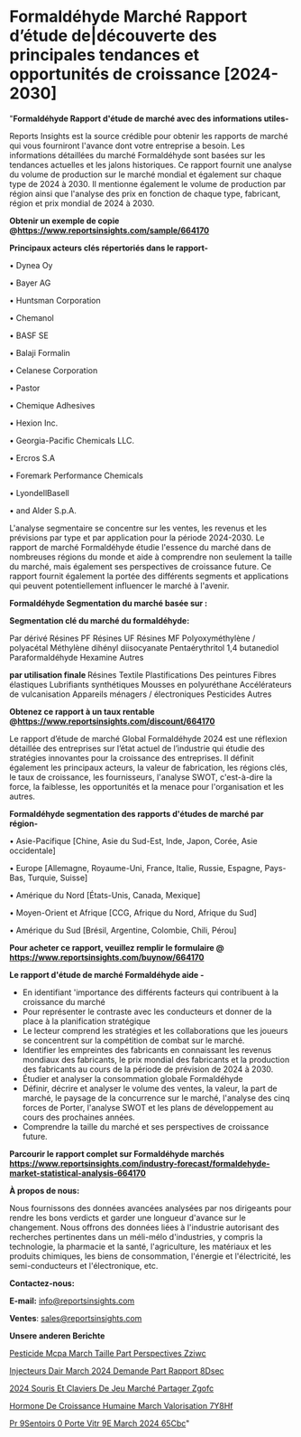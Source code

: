 # Formaldéhyde Marché Rapport d’étude de|découverte des principales tendances et opportunités de croissance [2024-2030]

"<strong>Formaldéhyde Rapport d'étude de marché avec des informations utiles-</strong>

Reports Insights est la source crédible pour obtenir les rapports de marché qui vous fourniront l'avance dont votre entreprise a besoin. Les informations détaillées du marché Formaldéhyde sont basées sur les tendances actuelles et les jalons historiques. Ce rapport fournit une analyse du volume de production sur le marché mondial et également sur chaque type de 2024 à 2030. Il mentionne également le volume de production par région ainsi que l'analyse des prix en fonction de chaque type, fabricant, région et prix mondial de 2024 à 2030.

<strong><b>Obtenir un exemple de copie @</b></strong><a href=https://www.reportsinsights.com/sample/664170><strong><b>https://www.reportsinsights.com/sample/664170</b></strong></a>

<b>Principaux acteurs clés répertoriés dans le rapport-</b>

<b> </b>• Dynea Oy

• Bayer AG

• Huntsman Corporation

• Chemanol

• BASF SE

• Balaji Formalin

• Celanese Corporation

• Pastor

• Chemique Adhesives

• Hexion Inc.

• Georgia-Pacific Chemicals LLC.

• Ercros S.A

• Foremark Performance Chemicals

• LyondellBasell

• and Alder S.p.A.

L'analyse segmentaire se concentre sur les ventes, les revenus et les prévisions par type et par application pour la période 2024-2030. Le rapport de marché Formaldéhyde étudie l'essence du marché dans de nombreuses régions du monde et aide à comprendre non seulement la taille du marché, mais également ses perspectives de croissance future. Ce rapport fournit également la portée des différents segments et applications qui peuvent potentiellement influencer le marché à l'avenir.

<strong>Formaldéhyde Segmentation du marché basée sur :</strong>

<strong> Segmentation clé du marché du formaldéhyde: </strong>

Par dérivé
Résines PF
Résines UF
Résines MF
Polyoxyméthylène / polyacétal
Méthylène dihényl diisocyanate
Pentaérythritol
1,4 butanediol
Paraformaldéhyde
Hexamine
Autres

<strong> par utilisation finale </strong>
Résines
Textile
Plastifications
Des peintures
Fibres élastiques
Lubrifiants synthétiques
Mousses en polyuréthane
Accélérateurs de vulcanisation
Appareils ménagers / électroniques
Pesticides
Autres

<strong><b>Obtenez ce rapport à un taux rentable @</b></strong><a href=https://www.reportsinsights.com/discount/664170><strong><b>https://www.reportsinsights.com/discount/664170</b></strong></a>

Le rapport d’étude de marché Global Formaldéhyde 2024 est une réflexion détaillée des entreprises sur l’état actuel de l’industrie qui étudie des stratégies innovantes pour la croissance des entreprises. Il définit également les principaux acteurs, la valeur de fabrication, les régions clés, le taux de croissance, les fournisseurs, l'analyse SWOT, c'est-à-dire la force, la faiblesse, les opportunités et la menace pour l'organisation et les autres.

<strong>Formaldéhyde segmentation des rapports d'études de marché par région-</strong>

• Asie-Pacifique [Chine, Asie du Sud-Est, Inde, Japon, Corée, Asie occidentale]

• Europe [Allemagne, Royaume-Uni, France, Italie, Russie, Espagne, Pays-Bas, Turquie, Suisse]

• Amérique du Nord [États-Unis, Canada, Mexique]

• Moyen-Orient et Afrique [CCG, Afrique du Nord, Afrique du Sud]

• Amérique du Sud [Brésil, Argentine, Colombie, Chili, Pérou]

<strong>Pour acheter ce rapport, veuillez remplir le formulaire @   <a href=https://www.reportsinsights.com/buynow/664170>https://www.reportsinsights.com/buynow/664170</a></strong>

<strong>Le rapport d'étude de marché Formaldéhyde aide -</strong>
<ul>
  <li>En identifiant 'importance des différents facteurs qui contribuent à la croissance du marché</li>
  <li>Pour représenter le contraste avec les conducteurs et donner de la place à la planification stratégique</li>
  <li>Le lecteur comprend les stratégies et les collaborations que les joueurs se concentrent sur la compétition de combat sur le marché.</li>
  <li>Identifier les empreintes des fabricants en connaissant les revenus mondiaux des fabricants, le prix mondial des fabricants et la production des fabricants au cours de la période de prévision de 2024 à 2030.</li>
  <li>Étudier et analyser la consommation globale Formaldéhyde</li>
  <li>Définir, décrire et analyser le volume des ventes, la valeur, la part de marché, le paysage de la concurrence sur le marché, l'analyse des cinq forces de Porter, l'analyse SWOT et les plans de développement au cours des prochaines années.</li>
  <li>Comprendre la taille du marché et ses perspectives de croissance future.</li>
</ul>

<strong>Parcourir le rapport complet sur Formaldéhyde marchés <a href=https://www.reportsinsights.com/industry-forecast/formaldehyde-market-statistical-analysis-664170>https://www.reportsinsights.com/industry-forecast/formaldehyde-market-statistical-analysis-664170</a></strong>

<strong>À propos de nous:</strong>

Nous fournissons des données avancées analysées par nos dirigeants pour rendre les bons verdicts et garder une longueur d'avance sur le changement. Nous offrons des données liées à l'industrie autorisant des recherches pertinentes dans un méli-mélo d'industries, y compris la technologie, la pharmacie et la santé, l'agriculture, les matériaux et les produits chimiques, les biens de consommation, l'énergie et l'électricité, les semi-conducteurs et l'électronique, etc.

<strong>Contactez-nous:</strong>

<strong>E-mail:</strong> <a href=mailto:info@reportsinsights.com>info@reportsinsights.com</a>

<strong>Ventes</strong>: <a href=mailto:sales@reportsinsights.com>sales@reportsinsights.com</a>

<strong>Unsere anderen Berichte</strong>

<a href=https://www.linkedin.com/pulse/pesticide-mcpa-march%C3%A9-taille-part-perspectives-zziwc/>Pesticide Mcpa March Taille Part Perspectives Zziwc</a>

<a href=https://www.linkedin.com/pulse/injecteurs-dair-march%C3%A9-2024-demande-part-rapport-8dsec/>Injecteurs Dair March 2024 Demande Part Rapport 8Dsec</a>

<a href=https://www.linkedin.com/pulse/2024-souris-et-claviers-de-jeu-marché-partager-zgofc/>2024 Souris Et Claviers De Jeu Marché Partager Zgofc</a>

<a href=https://www.linkedin.com/pulse/hormone-de-croissance-humaine-march%C3%A9-valorisation-7y8hf/>Hormone De Croissance Humaine March Valorisation 7Y8Hf</a>

<a href=https://www.linkedin.com/pulse/pr%C3%A9sentoirs-%C3%A0-porte-vitr%C3%A9e-march%C3%A9-2024-65cbc/>Pr 9Sentoirs  0 Porte Vitr 9E March 2024 65Cbc</a>"
